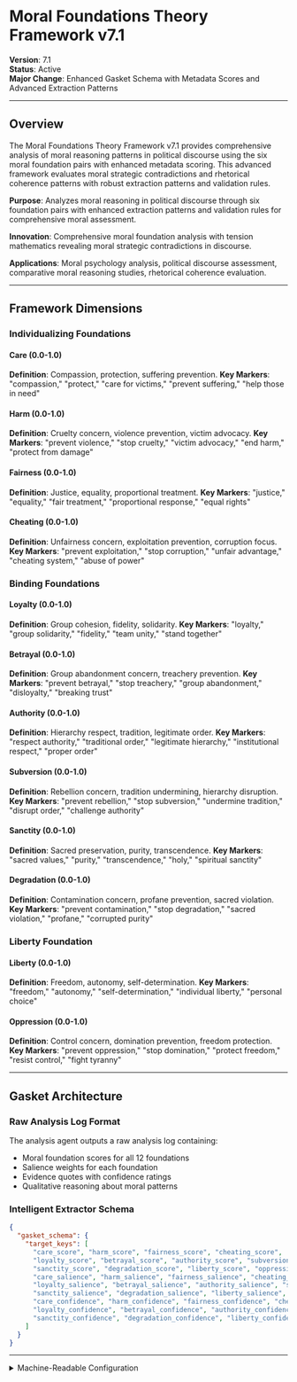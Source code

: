 # Moral Foundations Theory Framework v7.1

**Version**: 7.1  
**Status**: Active  
**Major Change**: Enhanced Gasket Schema with Metadata Scores and Advanced Extraction Patterns

---

## Overview

The Moral Foundations Theory Framework v7.1 provides comprehensive analysis of moral reasoning patterns in political discourse using the six moral foundation pairs with enhanced metadata scoring. This advanced framework evaluates moral strategic contradictions and rhetorical coherence patterns with robust extraction patterns and validation rules.

**Purpose**: Analyzes moral reasoning in political discourse through six foundation pairs with enhanced extraction patterns and validation rules for comprehensive moral assessment.

**Innovation**: Comprehensive moral foundation analysis with tension mathematics revealing moral strategic contradictions in discourse.

**Applications**: Moral psychology analysis, political discourse assessment, comparative moral reasoning studies, rhetorical coherence evaluation.

---

## Framework Dimensions

### **Individualizing Foundations**

#### Care (0.0-1.0)
**Definition**: Compassion, protection, suffering prevention.
**Key Markers**: "compassion," "protect," "care for victims," "prevent suffering," "help those in need"

#### Harm (0.0-1.0)
**Definition**: Cruelty concern, violence prevention, victim advocacy.
**Key Markers**: "prevent violence," "stop cruelty," "victim advocacy," "end harm," "protect from damage"

#### Fairness (0.0-1.0)
**Definition**: Justice, equality, proportional treatment.
**Key Markers**: "justice," "equality," "fair treatment," "proportional response," "equal rights"

#### Cheating (0.0-1.0)
**Definition**: Unfairness concern, exploitation prevention, corruption focus.
**Key Markers**: "prevent exploitation," "stop corruption," "unfair advantage," "cheating system," "abuse of power"

### **Binding Foundations**

#### Loyalty (0.0-1.0)
**Definition**: Group cohesion, fidelity, solidarity.
**Key Markers**: "loyalty," "group solidarity," "fidelity," "team unity," "stand together"

#### Betrayal (0.0-1.0)
**Definition**: Group abandonment concern, treachery prevention.
**Key Markers**: "prevent betrayal," "stop treachery," "group abandonment," "disloyalty," "breaking trust"

#### Authority (0.0-1.0)
**Definition**: Hierarchy respect, tradition, legitimate order.
**Key Markers**: "respect authority," "traditional order," "legitimate hierarchy," "institutional respect," "proper order"

#### Subversion (0.0-1.0)
**Definition**: Rebellion concern, tradition undermining, hierarchy disruption.
**Key Markers**: "prevent rebellion," "stop subversion," "undermine tradition," "disrupt order," "challenge authority"

#### Sanctity (0.0-1.0)
**Definition**: Sacred preservation, purity, transcendence.
**Key Markers**: "sacred values," "purity," "transcendence," "holy," "spiritual sanctity"

#### Degradation (0.0-1.0)
**Definition**: Contamination concern, profane prevention, sacred violation.
**Key Markers**: "prevent contamination," "stop degradation," "sacred violation," "profane," "corrupted purity"

### **Liberty Foundation**

#### Liberty (0.0-1.0)
**Definition**: Freedom, autonomy, self-determination.
**Key Markers**: "freedom," "autonomy," "self-determination," "individual liberty," "personal choice"

#### Oppression (0.0-1.0)
**Definition**: Control concern, domination prevention, freedom protection.
**Key Markers**: "prevent oppression," "stop domination," "protect freedom," "resist control," "fight tyranny"

---

## Gasket Architecture

### Raw Analysis Log Format
The analysis agent outputs a raw analysis log containing:
- Moral foundation scores for all 12 foundations
- Salience weights for each foundation
- Evidence quotes with confidence ratings
- Qualitative reasoning about moral patterns

### Intelligent Extractor Schema
```json
{
  "gasket_schema": {
    "target_keys": [
      "care_score", "harm_score", "fairness_score", "cheating_score",
      "loyalty_score", "betrayal_score", "authority_score", "subversion_score",
      "sanctity_score", "degradation_score", "liberty_score", "oppression_score",
      "care_salience", "harm_salience", "fairness_salience", "cheating_salience",
      "loyalty_salience", "betrayal_salience", "authority_salience", "subversion_salience",
      "sanctity_salience", "degradation_salience", "liberty_salience", "oppression_salience",
      "care_confidence", "harm_confidence", "fairness_confidence", "cheating_confidence",
      "loyalty_confidence", "betrayal_confidence", "authority_confidence", "subversion_confidence",
      "sanctity_confidence", "degradation_confidence", "liberty_confidence", "oppression_confidence"
    ]
  }
}
```

---

<details><summary>Machine-Readable Configuration</summary>

```json
{
  "name": "moral_foundations_theory_v7_1",
  "version": "v7.1",
  "display_name": "Moral Foundations Theory Framework v7.1",
  "analysis_variants": {
    "default": {
      "description": "Complete salience-weighted moral foundation analysis with tension pattern quantification and raw analysis log output.",
      "analysis_prompt": "You are an expert analyst specializing in moral psychology and Moral Foundations Theory across diverse contexts. Your task is to analyze the provided text using the Moral Foundations Theory Framework v7.1, which captures moral reasoning patterns through six foundation pairs with enhanced metadata scoring and comprehensive moral assessment.\n\nThe framework evaluates moral reasoning across six foundation pairs:\n\n**Individualizing Foundations**: Care (0.0-1.0) - compassion, protection, suffering prevention vs. Harm (0.0-1.0) - cruelty concern, violence prevention; Fairness (0.0-1.0) - justice, equality, proportional treatment vs. Cheating (0.0-1.0) - unfairness concern, exploitation prevention.\n\n**Binding Foundations**: Loyalty (0.0-1.0) - group cohesion, fidelity, solidarity vs. Betrayal (0.0-1.0) - group abandonment concern; Authority (0.0-1.0) - hierarchy respect, tradition, legitimate order vs. Subversion (0.0-1.0) - rebellion concern, tradition undermining; Sanctity (0.0-1.0) - sacred preservation, purity, transcendence vs. Degradation (0.0-1.0) - contamination concern, profane prevention.\n\n**Liberty Foundation**: Liberty (0.0-1.0) - freedom, autonomy, self-determination vs. Oppression (0.0-1.0) - control concern, domination prevention.\n\nFor each foundation, provide:\n- **Score (0.0-1.0)**: Based on strength of evidence in the text\n- **Salience (0.0-1.0)**: How central is this foundation to this specific text?\n- **Confidence (0.0-1.0)**: How certain are you in this assessment?\n\nWrite a comprehensive analytical report that covers:\n- Application of the Moral Foundations Theory methodology to this specific text\n- Detailed analysis of each relevant foundation with scores, salience, confidence, and evidence\n- Assessment of moral reasoning patterns and strategic contradictions\n- Overall moral profile with salience weighting across all six foundation pairs\n- Key insights about the speaker's moral framework and rhetorical approach\n\nEmbed your numerical assessments naturally within the analysis. For example: 'This text demonstrates strong care foundation appeals (care score: 0.8, salience: 0.9, confidence: 0.7) with frequent references to compassion and protection.' Focus on rigorous intellectual analysis supported by direct textual evidence and clear reasoning for all scores and metadata."
    }
  },
  "dimension_groups": {
    "individualizing_foundations": ["care", "harm", "fairness", "cheating"],
    "binding_foundations": ["loyalty", "betrayal", "authority", "subversion", "sanctity", "degradation"],
    "liberty_foundation": ["liberty", "oppression"],
    "foundation_pairs": ["care_harm", "fairness_cheating", "loyalty_betrayal", "authority_subversion", "sanctity_degradation", "liberty_oppression"]
  },
  "calculation_spec": {
    "individualizing_foundations_score": "(care_score + fairness_score - harm_score - cheating_score) / 4",
    "binding_foundations_score": "(loyalty_score + authority_score + sanctity_score - betrayal_score - subversion_score - degradation_score) / 6",
    "liberty_foundation_score": "(liberty_score - oppression_score) / 2",
    "care_harm_tension": "min(care_score, harm_score) * abs(care_salience - harm_salience)",
    "fairness_cheating_tension": "min(fairness_score, cheating_score) * abs(fairness_salience - cheating_salience)",
    "loyalty_betrayal_tension": "min(loyalty_score, betrayal_score) * abs(loyalty_salience - betrayal_salience)",
    "authority_subversion_tension": "min(authority_score, subversion_score) * abs(authority_salience - subversion_salience)",
    "sanctity_degradation_tension": "min(sanctity_score, degradation_score) * abs(sanctity_salience - degradation_salience)",
    "liberty_oppression_tension": "min(liberty_score, oppression_score) * abs(liberty_salience - oppression_salience)",
    "moral_strategic_contradiction_index": "(care_harm_tension + fairness_cheating_tension + loyalty_betrayal_tension + authority_subversion_tension + sanctity_degradation_tension + liberty_oppression_tension) / 6"
  },
  "reliability_rubric": {
    "cronbachs_alpha": {
      "excellent": [0.80, 1.0],
      "good": [0.70, 0.79],
      "acceptable": [0.60, 0.69],
      "poor": [0.0, 0.59]
    },
    "notes": "Defines quality thresholds for framework reliability. The Synthesis Agent uses this for automated fit assessment."
  },
  "gasket_schema": {
    "version": "7.1",
    "extraction_method": "intelligent_extractor",
    "target_keys": [
      "care_score", "harm_score", "fairness_score", "cheating_score",
      "loyalty_score", "betrayal_score", "authority_score", "subversion_score",
      "sanctity_score", "degradation_score", "liberty_score", "oppression_score",
      "care_salience", "harm_salience", "fairness_salience", "cheating_salience",
      "loyalty_salience", "betrayal_salience", "authority_salience", "subversion_salience",
      "sanctity_salience", "degradation_salience", "liberty_salience", "oppression_salience",
      "care_confidence", "harm_confidence", "fairness_confidence", "cheating_confidence",
      "loyalty_confidence", "betrayal_confidence", "authority_confidence", "subversion_confidence",
      "sanctity_confidence", "degradation_confidence", "liberty_confidence", "oppression_confidence"
    ],
    "extraction_patterns": {
      "care_score": ["care.{0,20}score", "care.{0,20}rating", "care\\s*:\\s*[0-9]"],
      "harm_score": ["harm.{0,20}score", "harm.{0,20}rating", "harm\\s*:\\s*[0-9]"],
      "fairness_score": ["fairness.{0,20}score", "fairness.{0,20}rating", "fairness\\s*:\\s*[0-9]"],
      "cheating_score": ["cheating.{0,20}score", "cheating.{0,20}rating", "cheating\\s*:\\s*[0-9]"],
      "loyalty_score": ["loyalty.{0,20}score", "loyalty.{0,20}rating", "loyalty\\s*:\\s*[0-9]"],
      "betrayal_score": ["betrayal.{0,20}score", "betrayal.{0,20}rating", "betrayal\\s*:\\s*[0-9]"],
      "authority_score": ["authority.{0,20}score", "authority.{0,20}rating", "authority\\s*:\\s*[0-9]"],
      "subversion_score": ["subversion.{0,20}score", "subversion.{0,20}rating", "subversion\\s*:\\s*[0-9]"],
      "sanctity_score": ["sanctity.{0,20}score", "sanctity.{0,20}rating", "sanctity\\s*:\\s*[0-9]"],
      "degradation_score": ["degradation.{0,20}score", "degradation.{0,20}rating", "degradation\\s*:\\s*[0-9]"],
      "liberty_score": ["liberty.{0,20}score", "liberty.{0,20}rating", "liberty\\s*:\\s*[0-9]"],
      "oppression_score": ["oppression.{0,20}score", "oppression.{0,20}rating", "oppression\\s*:\\s*[0-9]"],
      "care_salience": ["care.{0,20}salience", "care.{0,20}importance", "care.{0,20}centrality"],
      "harm_salience": ["harm.{0,20}salience", "harm.{0,20}importance", "harm.{0,20}centrality"],
      "fairness_salience": ["fairness.{0,20}salience", "fairness.{0,20}importance", "fairness.{0,20}centrality"],
      "cheating_salience": ["cheating.{0,20}salience", "cheating.{0,20}importance", "cheating.{0,20}centrality"],
      "loyalty_salience": ["loyalty.{0,20}salience", "loyalty.{0,20}importance", "loyalty.{0,20}centrality"],
      "betrayal_salience": ["betrayal.{0,20}salience", "betrayal.{0,20}importance", "betrayal.{0,20}centrality"],
      "authority_salience": ["authority.{0,20}salience", "authority.{0,20}importance", "authority.{0,20}centrality"],
      "subversion_salience": ["subversion.{0,20}salience", "subversion.{0,20}importance", "subversion.{0,20}centrality"],
      "sanctity_salience": ["sanctity.{0,20}salience", "sanctity.{0,20}importance", "sanctity.{0,20}centrality"],
      "degradation_salience": ["degradation.{0,20}salience", "degradation.{0,20}importance", "degradation.{0,20}centrality"],
      "liberty_salience": ["liberty.{0,20}salience", "liberty.{0,20}importance", "liberty.{0,20}centrality"],
      "oppression_salience": ["oppression.{0,20}salience", "oppression.{0,20}importance", "oppression.{0,20}centrality"],
      "care_confidence": ["care.{0,20}confidence", "care.{0,20}certainty", "care.{0,20}sure"],
      "harm_confidence": ["harm.{0,20}confidence", "harm.{0,20}certainty", "harm.{0,20}sure"],
      "fairness_confidence": ["fairness.{0,20}confidence", "fairness.{0,20}certainty", "fairness.{0,20}sure"],
      "cheating_confidence": ["cheating.{0,20}confidence", "cheating.{0,20}certainty", "cheating.{0,20}sure"],
      "loyalty_confidence": ["loyalty.{0,20}confidence", "loyalty.{0,20}certainty", "loyalty.{0,20}sure"],
      "betrayal_confidence": ["betrayal.{0,20}confidence", "betrayal.{0,20}certainty", "betrayal.{0,20}sure"],
      "authority_confidence": ["authority.{0,20}confidence", "authority.{0,20}certainty", "authority.{0,20}sure"],
      "subversion_confidence": ["subversion.{0,20}confidence", "subversion.{0,20}certainty", "subversion.{0,20}sure"],
      "sanctity_confidence": ["sanctity.{0,20}confidence", "sanctity.{0,20}certainty", "sanctity.{0,20}sure"],
      "degradation_confidence": ["degradation.{0,20}confidence", "degradation.{0,20}certainty", "degradation.{0,20}sure"],
      "liberty_confidence": ["liberty.{0,20}confidence", "liberty.{0,20}certainty", "liberty.{0,20}sure"],
      "oppression_confidence": ["oppression.{0,20}confidence", "oppression.{0,20}certainty", "oppression.{0,20}sure"]
    },
    "validation_rules": {
      "required_fields": [
        "care_score", "harm_score", "fairness_score", "cheating_score",
        "loyalty_score", "betrayal_score", "authority_score", "subversion_score",
        "sanctity_score", "degradation_score", "liberty_score", "oppression_score"
      ],
      "score_ranges": {"min": 0.0, "max": 1.0},
      "metadata_ranges": {
        "salience": {"min": 0.0, "max": 1.0},
        "confidence": {"min": 0.0, "max": 1.0}
      },
      "fallback_strategy": "use_default_values"
    }
  }
}
```

</details>
